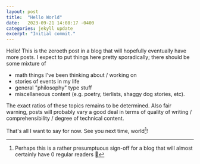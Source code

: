```yaml
---
layout: post
title:  "Hello World"
date:   2023-09-21 14:08:17 -0400
categories: jekyll update
excerpt: "Initial commit."
---
```

Hello! This is the zeroeth post in a blog that will hopefully eventually have more posts. I expect to put things here pretty sporadically; there should be some mixture of 
- math things I've been thinking about / working on
- stories of events in my life
- general "philosophy" type stuff
- miscellaneous content (e.g. poetry, tierlists, shaggy dog stories, etc).

The exact ratios of these topics remains to be determined. Also fair warning, posts will probably vary a good deal in terms of quality of writing / comprehensibility / degree of technical content. 

That's all I want to say for now. See you next time, world[^1]!

[^1]: Perhaps this is a rather presumptuous sign-off for a blog that will almost certainly have 0 regular readers :thinking: